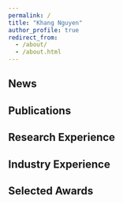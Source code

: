 ```yaml
---
permalink: /
title: "Khang Nguyen"
author_profile: true
redirect_from: 
  - /about/
  - /about.html
---
```




News
------

Publications
------

Research Experience
------

Industry Experience
------

Selected Awards
------

